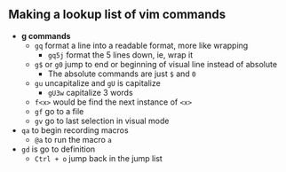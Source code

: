 ## Making a lookup list of vim commands
- **g commands**
  - `gq` format a line into a readable format, more like wrapping
    - `gq5j` format the 5 lines down, ie, wrap it
  - `g$` or `g0` jump to end or beginning of visual line instead of absolute
    - The absolute commands are just `$` and `0`
  - `gu` uncapitalize and `gU` is capitalize
    - `gU3w` capitalize 3 words
  - `f<x>` would be find the next instance of `<x>`
  - `gf` go to a file
  - `gv` go to last selection in visual mode
- `qa` to begin recording macros
  - `@a` to run the macro `a`
- `gd` is go to definition
  - `Ctrl + o` jump back in the jump list